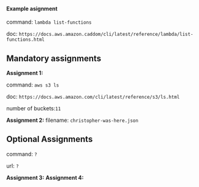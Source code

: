 #### Example asignment

command: `lambda list-functions`

doc: `https://docs.aws.amazon.caddom/cli/latest/reference/lambda/list-functions.html`

## Mandatory assignments

**Assignment 1:**

command: `aws s3 ls`

doc: `https://docs.aws.amazon.com/cli/latest/reference/s3/ls.html`

number of buckets:`11`

**Assignment 2:**
filename: `christopher-was-here.json`

## Optional Assignments

command: `?`

url: `?`

**Assignment 3:**
**Assignment 4:**
